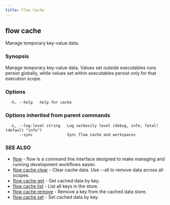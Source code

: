 ```yaml
---
title: Flow Cache
---
```


## flow cache

Manage temporary key-value data.

### Synopsis

Manage temporary key-value data. Values set outside executables runs persist globally, while values set within executables persist only for that execution scope.

### Options

```
  -h, --help   help for cache
```

### Options inherited from parent commands

```
  -L, --log-level string   Log verbosity level (debug, info, fatal) (default "info")
      --sync               Sync flow cache and workspaces
```

### SEE ALSO

* [flow](flow.md)	 - flow is a command line interface designed to make managing and running development workflows easier.
* [flow cache clear](flow_cache_clear.md)	 - Clear cache data. Use --all to remove data across all scopes.
* [flow cache get](flow_cache_get.md)	 - Get cached data by key.
* [flow cache list](flow_cache_list.md)	 - List all keys in the store.
* [flow cache remove](flow_cache_remove.md)	 - Remove a key from the cached data store.
* [flow cache set](flow_cache_set.md)	 - Set cached data by key.

